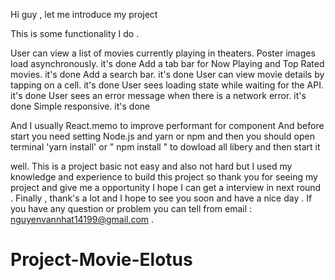 Hi guy , let me introduce my project 

This is some functionality I do .

User can view a list of movies currently playing in theaters. Poster images load asynchronously. it's done 
Add a tab bar for Now Playing and Top Rated movies. it's done 
Add a search bar. it's done 
User can view movie details by tapping on a cell. it's done 
User sees loading state while waiting for the API. it's done 
User sees an error message when there is a network error. it's done 
Simple responsive. it's done 

And I usually React.memo to improve performant for component 
And before start you need setting Node.js and yarn or npm and then you should open terminal 'yarn install' or " npm install " to dowload all libery and then start it 

well. This is a project basic not easy and also not hard but I used my knowledge and experience to build this project so thank you for seeing my project and give me a opportunity I hope I can get a interview in next round . Finally , thank's a lot and I hope to see you soon and have a nice day . If you have any question or problem you can tell from email : nguyenvannhat14199@gmail.com . 
# Project-Movie-Elotus
